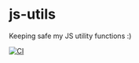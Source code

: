 # js-utils
Keeping safe my JS utility functions :)

[![CI](https://github.com/ikaromarlon/js-utils/actions/workflows/main.yml/badge.svg?branch=main)](https://github.com/ikaromarlon/js-utils/actions/workflows/main.yml)